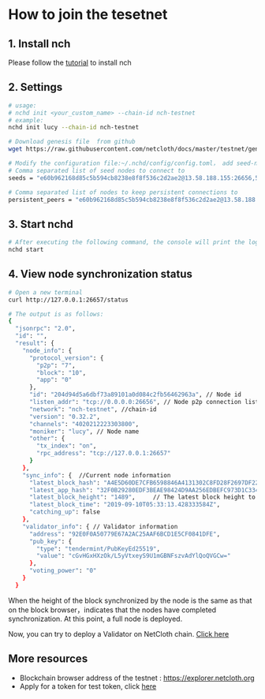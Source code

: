 # How to join the tesetnet
## 1. Install nch
 
Please follow the [tutorial](../software/how-to-install.md) to install nch

## 2. Settings

```bash
# usage: 
# nchd init <your_custom_name> --chain-id nch-testnet
# example:
nchd init lucy --chain-id nch-testnet

# Download genesis file  from github
wget https://raw.githubusercontent.com/netcloth/docs/master/testnet/genesis.json -O  ~/.nchd/config/genesis.json

# Modify the configuration file:~/.nchd/config/config.toml， add seed-nodes as follows:
# Comma separated list of seed nodes to connect to
seeds = "e60b962168d85c5b594cb8238e8f8f536c2d2ae2@13.58.188.155:26656,5bd7dc0cb3872e9e7371e7609342875d547e0195@13.124.101.63:26656,d172e23ea6bd1ecb77f058796689110c8387fe5a@18.191.12.61:26656"

# Comma separated list of nodes to keep persistent connections to
persistent_peers = "e60b962168d85c5b594cb8238e8f8f536c2d2ae2@13.58.188.155:26656,5bd7dc0cb3872e9e7371e7609342875d547e0195@13.124.101.63:26656,d172e23ea6bd1ecb77f058796689110c8387fe5a@18.191.12.61:26656"
```

## 3. Start nchd

```bash
# After executing the following command, the console will print the log
nchd start
```

## 4. View node synchronization status

```bash
# Open a new terminal
curl http://127.0.0.1:26657/status

# The output is as follows:
{
  "jsonrpc": "2.0",
  "id": "",
  "result": {
    "node_info": {
      "protocol_version": {
        "p2p": "7",
        "block": "10",
        "app": "0"
      },
      "id": "204d94d5a6dbf73a89101a0d084c2fb56462963a", // Node id
      "listen_addr": "tcp://0.0.0.0:26656", // Node p2p connection listening address
      "network": "nch-testnet", //chain-id
      "version": "0.32.2",
      "channels": "4020212223303800",
      "moniker": "lucy", // Node name
      "other": {
        "tx_index": "on",
        "rpc_address": "tcp://127.0.0.1:26657"
      }
    },
    "sync_info": {  //Current node information
      "latest_block_hash": "A4E5D60DE7CFB6598846A4131302C8FD28F2697DF2291B33B0892A9EACB562D8", // Latest block hash
      "latest_app_hash": "32F0B29280EDF3BEAE98424D9AA256EDBEFC973D1C33431A8D74FCA3BC3B6582",
      "latest_block_height": "1489",     // The latest block height to which the current node is synchronized                                                      // Latest block height
      "latest_block_time": "2019-09-10T05:33:13.428333584Z",                                  // Latest block time
      "catching_up": false
    },
    "validator_info": { // Validator information
      "address": "92E0F0A50779E67A2AC25AAF6BCD1E5CF0841DFE",
      "pub_key": {
        "type": "tendermint/PubKeyEd25519",
        "value": "cGvHGxHXzOk/L5yVtxeyS9U1mGBNFszvAdYlQoQVGCw="
      },
      "voting_power": "0"
    }
  }
```

When the height of the block synchronized by the node is the same as that on the block browser，indicates that the nodes have completed synchronization. At this point, a full node is deployed.

Now, you can try to deploy a Validator on NetCloth chain. [Click here](./how-to-become-validator.md)

## More resources

* Blockchain browser address of the testnet : <https://explorer.netcloth.org>
* Apply for a token for test token, click [here](./testcoin.md)
